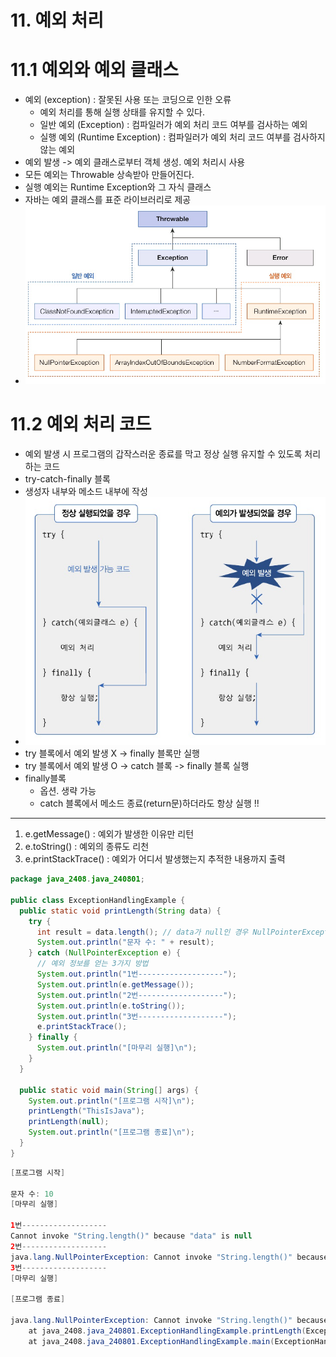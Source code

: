 # 11. 예외 처리
# 11.1 예외와 예외 클래스
- 예외 (exception) : 잘못된 사용 또는 코딩으로 인한 오류
  - 예외 처리를 통해 실행 상태를 유지할 수 있다.
  - 일반 예외 (Exception) : 컴파일러가 예외 처리 코드 여부를 검사하는 예외
  - 실행 예외 (Runtime Exception) : 컴파일러가 예외 처리 코드 여부를 검사하지 않는 예외
- 예외 발생 -> 예외 클래스로부터 객체 생성. 예외 처리시 사용
- 모든 예외는 Throwable 상속받아 만들어진다.
- 실행 예외는 Runtime Exception와 그 자식 클래스
- 자바는 예외 클래스를 표준 라이브러리로 제공
- ![img.png](imgs/img.png)


# 11.2 예외 처리 코드
- 예외 발생 시 프로그램의 갑작스러운 종료를 막고 정상 실행 유지할 수 있도록 처리하는 코드
- try-catch-finally 블록
- 생성자 내부와 메소드 내부에 작성
- ![img_1.png](imgs/img_1.png)
- try 블록에서 예외 발생 X -> finally 블록만 실행
- try 블록에서 예외 발생 O -> catch 블록 -> finally 블록 실행
- finally블록
  - 옵션. 생략 가능
  - catch 블록에서 메소드 종료(return문)하더라도 항상 실행 !!

---
1. e.getMessage() : 예외가 발생한 이유만 리턴
2. e.toString() : 예외의 종류도 리천
3. e.printStackTrace() : 예외가 어디서 발생했는지 추적한 내용까지 출력

```java
package java_2408.java_240801;

public class ExceptionHandlingExample {
  public static void printLength(String data) {
    try {
      int result = data.length(); // data가 null인 경우 NullPointerException 발생
      System.out.println("문자 수: " + result);
    } catch (NullPointerException e) {
      // 예외 정보를 얻는 3가지 방법
      System.out.println("1번-------------------");
      System.out.println(e.getMessage());
      System.out.println("2번-------------------");
      System.out.println(e.toString());
      System.out.println("3번-------------------");
      e.printStackTrace();
    } finally {
      System.out.println("[마무리 실행]\n");
    }
  }

  public static void main(String[] args) {
    System.out.println("[프로그램 시작]\n");
    printLength("ThisIsJava");
    printLength(null);
    System.out.println("[프로그램 종료]\n");
  }
}

```

```java
[프로그램 시작]

문자 수: 10
[마무리 실행]

1번-------------------
Cannot invoke "String.length()" because "data" is null
2번-------------------
java.lang.NullPointerException: Cannot invoke "String.length()" because "data" is null
3번-------------------
[마무리 실행]

[프로그램 종료]

java.lang.NullPointerException: Cannot invoke "String.length()" because "data" is null
	at java_2408.java_240801.ExceptionHandlingExample.printLength(ExceptionHandlingExample.java:6)
	at java_2408.java_240801.ExceptionHandlingExample.main(ExceptionHandlingExample.java:24)

```
